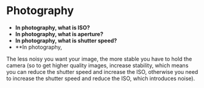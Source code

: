 # Photography

- **In photography, what is ISO?**
- **In photography, what is aperture?**
- **In photography, what is shutter speed?**
- **In photography, 


The less noisy you want your image, the more stable you have to hold the camera (so to get higher quality images, increase stability, which means you can reduce the shutter speed and increase the ISO, otherwise you need to increase the shutter speed and reduce the ISO, which introduces noise).
